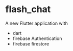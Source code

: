 # flash_chat

A new Flutter application with 
* dart 
* firebase Authentication 
* firebase firestore



